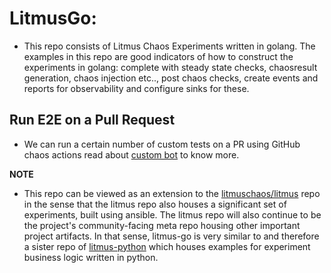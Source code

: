 # LitmusGo:

- This repo consists of Litmus Chaos Experiments written in golang. The examples in this repo are good indicators
of how to construct the experiments in golang: complete with steady state checks, chaosresult generation, chaos injection etc..,
post chaos checks, create events and reports for observability and configure sinks for these.

## Run E2E on a Pull Request

- We can run a certain number of custom tests on a PR using GitHub chaos actions read about [custom bot](https://github.com/litmuschaos/litmus-go/blob/master/.github/workflows/guide.md) to know more.

**NOTE**

- This repo can be viewed as an extension to the [litmuschaos/litmus](https://github.com/litmuschaos/litmus) repo
  in the sense that the litmus repo also houses a significant set of experiments, built using ansible. The litmus repo
  will also continue to be the project's community-facing meta repo housing other important project artifacts. In that
  sense, litmus-go is very similar to and therefore a sister repo of [litmus-python](https://github.com/litmuschaos/litmus-python) which
  houses examples for experiment business logic written in python.


